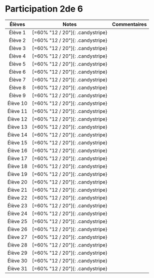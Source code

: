 # Participation 2de 6

<center class="tabnotes">

| Élèves   | Notes                            | Commentaires |
| :------: | :------------------------------: | :----------: |
| Élève 1  | [=60% "12 / 20"]{: .candystripe} |              |
| Élève 2  | [=60% "12 / 20"]{: .candystripe} |              |
| Élève 3  | [=60% "12 / 20"]{: .candystripe} |              |
| Élève 4  | [=60% "12 / 20"]{: .candystripe} |              |
| Élève 5  | [=60% "12 / 20"]{: .candystripe} |              |
| Élève 6  | [=60% "12 / 20"]{: .candystripe} |              |
| Élève 7  | [=60% "12 / 20"]{: .candystripe} |              |
| Élève 8  | [=60% "12 / 20"]{: .candystripe} |              |
| Élève 9  | [=60% "12 / 20"]{: .candystripe} |              |
| Élève 10 | [=60% "12 / 20"]{: .candystripe} |              |
| Élève 11 | [=60% "12 / 20"]{: .candystripe} |              |
| Élève 12 | [=60% "12 / 20"]{: .candystripe} |              |
| Élève 13 | [=60% "12 / 20"]{: .candystripe} |              |
| Élève 14 | [=60% "12 / 20"]{: .candystripe} |              |
| Élève 15 | [=60% "12 / 20"]{: .candystripe} |              |
| Élève 16 | [=60% "12 / 20"]{: .candystripe} |              |
| Élève 17 | [=60% "12 / 20"]{: .candystripe} |              |
| Élève 18 | [=60% "12 / 20"]{: .candystripe} |              |
| Élève 19 | [=60% "12 / 20"]{: .candystripe} |              |
| Élève 20 | [=60% "12 / 20"]{: .candystripe} |              |
| Élève 21 | [=60% "12 / 20"]{: .candystripe} |              |
| Élève 22 | [=60% "12 / 20"]{: .candystripe} |              |
| Élève 23 | [=60% "12 / 20"]{: .candystripe} |              |
| Élève 24 | [=60% "12 / 20"]{: .candystripe} |              |
| Élève 25 | [=60% "12 / 20"]{: .candystripe} |              |
| Élève 26 | [=60% "12 / 20"]{: .candystripe} |              |
| Élève 27 | [=60% "12 / 20"]{: .candystripe} |              |
| Élève 28 | [=60% "12 / 20"]{: .candystripe} |              |
| Élève 29 | [=60% "12 / 20"]{: .candystripe} |              |
| Élève 30 | [=60% "12 / 20"]{: .candystripe} |              |
| Élève 31 | [=60% "12 / 20"]{: .candystripe} |              |

</center>